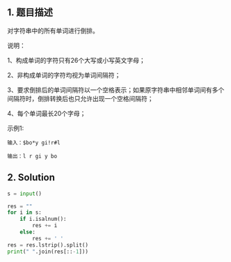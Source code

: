 ## 1. 题目描述

对字符串中的所有单词进行倒排。

说明：

1、构成单词的字符只有26个大写或小写英文字母；

2、非构成单词的字符均视为单词间隔符；

3、要求倒排后的单词间隔符以一个空格表示；如果原字符串中相邻单词间有多个间隔符时，倒排转换后也只允许出现一个空格间隔符；

4、每个单词最长20个字母；



示例1:

```
输入：$bo*y gi!r#l

输出：l r gi y bo
```



## 2. Solution

```python
s = input()

res = ""
for i in s:
    if i.isalnum():
        res += i 
    else:
        res += ' '
res = res.lstrip().split()
print(" ".join(res[::-1]))
```

